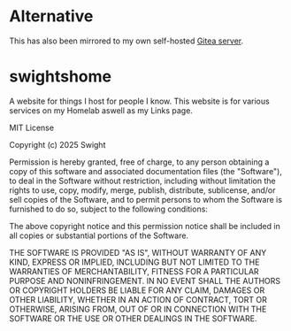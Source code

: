 # Alternative
This has also been mirrored to my own self-hosted [Gitea server](https://git.swightshome.xyz/Swight/swightshome).
# swightshome
A website for things I host for people I know.
This website is for various services on my Homelab aswell as my Links page.

MIT License

Copyright (c) 2025 Swight

Permission is hereby granted, free of charge, to any person obtaining a copy
of this software and associated documentation files (the "Software"), to deal
in the Software without restriction, including without limitation the rights
to use, copy, modify, merge, publish, distribute, sublicense, and/or sell
copies of the Software, and to permit persons to whom the Software is
furnished to do so, subject to the following conditions:

The above copyright notice and this permission notice shall be included in all
copies or substantial portions of the Software.

THE SOFTWARE IS PROVIDED "AS IS", WITHOUT WARRANTY OF ANY KIND, EXPRESS OR
IMPLIED, INCLUDING BUT NOT LIMITED TO THE WARRANTIES OF MERCHANTABILITY,
FITNESS FOR A PARTICULAR PURPOSE AND NONINFRINGEMENT. IN NO EVENT SHALL THE
AUTHORS OR COPYRIGHT HOLDERS BE LIABLE FOR ANY CLAIM, DAMAGES OR OTHER
LIABILITY, WHETHER IN AN ACTION OF CONTRACT, TORT OR OTHERWISE, ARISING FROM,
OUT OF OR IN CONNECTION WITH THE SOFTWARE OR THE USE OR OTHER DEALINGS IN THE
SOFTWARE.
